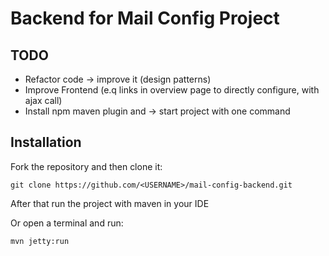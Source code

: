 # Backend for Mail Config Project

## TODO

* Refactor code -> improve it (design patterns)
* Improve Frontend (e.q links in overview page to directly configure, with ajax call)
* Install npm maven plugin and -> start project with one command

## Installation

Fork the repository and then clone it:

`git clone https://github.com/<USERNAME>/mail-config-backend.git`

After that run the project with maven in your IDE

Or open a terminal and run:

`mvn jetty:run`
